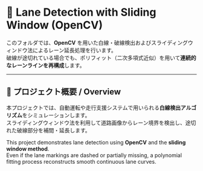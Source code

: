# 🚗 Lane Detection with Sliding Window (OpenCV)

このフォルダでは、**OpenCV** を用いた白線・破線検出およびスライディングウィンドウ法によるレーン延長処理を行います。  
破線が途切れている場合でも、ポリフィット（二次多項式近似）を用いて**連続的なレーンラインを再構成**します。

---

## 🧠 プロジェクト概要 / Overview
本プロジェクトでは、自動運転や走行支援システムで用いられる**白線検出アルゴリズム**をシミュレーションします。  
スライディングウィンドウ法を利用して道路画像からレーン境界を検出し、途切れた破線部分を補間・延長します。

This project demonstrates lane detection using **OpenCV** and the **sliding window method**.  
Even if the lane markings are dashed or partially missing, a polynomial fitting process reconstructs smooth continuous lane curves.


